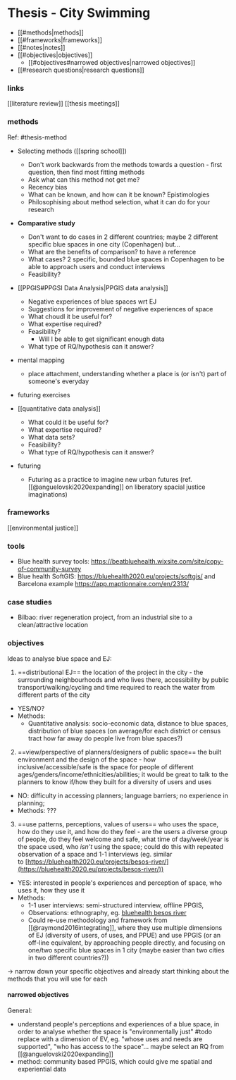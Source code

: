 # Thesis - City Swimming
- [[#methods|methods]]
- [[#frameworks|frameworks]]
- [[#notes|notes]]
- [[#objectives|objectives]]
	- [[#objectives#narrowed objectives|narrowed objectives]]
- [[#research questions|research questions]]

### links
[[literature review]]
[[thesis meetings]]

### methods
Ref: #thesis-method 
- Selecting methods ([[spring school]])
	- Don't work backwards from the methods towards a question - first question, then find most fitting methods
	- Ask what can this method not get me?
	- Recency bias
	- What can be known, and how can it be known? Epistimologies
	- Philosophising about method selection, what it can do for your research
- **Comparative study**
	- Don't want to do cases in 2 different countries; maybe 2 different specific blue spaces in one city (Copenhagen) but...
	- What are the benefits of comparison? to have a reference
	- What cases? 2 specific, bounded blue spaces in Copenhagen to be able to approach users and conduct interviews
	- Feasibility?

- [[PPGIS#PPGSI Data Analysis|PPGIS data analysis]] 
	- Negative experiences of blue spaces wrt EJ
	- Suggestions for improvement of negative experiences of space
	- What choudl it be useful for?
	- What expertise required?
	- Feasibility?
		- Will I be able to get significant enough data
	- What type of RQ/hypothesis can it answer?

- mental mapping
	- place attachment, understanding whether a place is (or isn't) part of someone's everyday 
- futuring exercises

- [[quantitative data analysis]]
	- What could it be useful for?
	- What expertise required?
	- What data sets?
	- Feasibility?
	- What type of RQ/hypothesis can it answer?

- futuring
	- Futuring as a practice to imagine new urban futures (ref. [[@anguelovski2020expanding]]  on liberatory spacial justice imaginations)

### frameworks

[[environmental justice]]

### tools
- Blue health survey tools: https://beatbluehealth.wixsite.com/site/copy-of-community-survey 
- Blue health SoftGIS: https://bluehealth2020.eu/projects/softgis/ and Barcelona example https://app.maptionnaire.com/en/2313/ 


### case studies
- Bilbao: river regeneration project, from an industrial site to a clean/attractive location 



### objectives

Ideas to analyse blue space and EJ:

1. ==distributional EJ== the location of the project in the city - the surrounding neighbourhoods and who lives there, accessibility by public transport/walking/cycling and time required to reach the water from different parts of the city
- YES/NO?
- Methods:
	- Quantitative analysis: socio-economic data, distance to blue spaces, distribution of blue spaces (on average/for each district or census tract how far away do people live from blue spaces?)

2. ==view/perspective of planners/designers of public space== the built environment and the design of the space - how inclusive/accessible/safe is the space for people of different ages/genders/income/ethnicities/abilities; it would be great to talk to the planners to know if/how they built for a diversity of users and uses
- NO: difficulty in accessing planners; language barriers; no experience in planning;
- Methods: ???

3. ==use patterns, perceptions, values of users== who uses the space, how do they use it, and how do they feel - are the users a diverse group of people, do they feel welcome and safe, what time of day/week/year is the space used, who _isn't_ using the space; could do this with repeated observation of a space and 1-1 interviews (eg. similar to [https://bluehealth2020.eu/projects/besos-river/](https://bluehealth2020.eu/projects/besos-river/))
- YES: interested in people's experiences and perception of space, who uses it, how they use it
- Methods:
	- 1-1 user interviews: semi-structured interview, offline PPGIS,
	- Observations: ethnography, eg. [bluehealth besos river](https://bluehealth2020.eu/projects/besos-river/) 
	- Could re-use methodology and framework from [[@raymond2016integrating]], where they use multiple dimensions of EJ (diversity of users, of uses, and PPUE) and use PPGIS (or an off-line equivalent, by approaching people directly, and focusing on one/two specific blue spaces in 1 city (maybe easier than two cities in two different countries?))

$\rightarrow$ narrow down your specific objectives and already start thinking about the methods that you will use for each

#### narrowed objective**s**
General:
- understand people's perceptions and experiences of a blue space, in order to analyse whether the space is "environmentally just" #todo replace with a dimension of EV, eg. "whose uses and needs are supported", "who has access to the space"... maybe select an RQ from [[@anguelovski2020expanding]] 
- method: community based PPGIS, which could give me spatial and experiential data 
